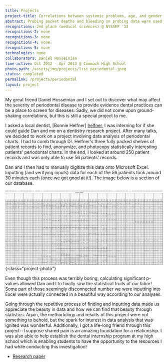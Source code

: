 ```yaml
---
title: Projects
project-title: Correlations between systemic problems, age, and gender to the severity of periodontal disease
abstract: Probing pocket depths and bleeding on probing data were used to determine correlations between the severity of periodontal disease to age, gender, and systemic problems. Due to the many variables affected by periodontal disease, a patient scoring system was developed in order to be able to compare patients with a single unifying variable.
recognitions: 2nd place (medical sciences) @ NYSSEF '13
recognitions-2: none
recognitions-3: none
recognitions-4: none
recognitions-5: none
technologies: none
collaborators: Daniel Hosseinian
time-active: Oct 2012 - Apr 2013 @ Commack High School
photo-path: /assets/img/projects/list_periodontal.jpeg
status: completed
permalink: /projects/periodontal
layout: project
---
```


My great friend Daniel Hosseinian and I set out to discover what may affect the severity of periodontal disease to provide evidence dental practices can be a place to screen for diseases. Sadly, we did not come upon ground-shaking correlations, but this is still a special project to me.

I asked a local dentist, [Bonnie Helfner] [helfner], I was interning for if she could guide Dan and me on a dentistry research project. After many talks, we decided to work on a project involving data analysis of periodontal charts. I had to comb through Dr. Helfner's three fully packed shelves of patient records to find, anonymize, and photocopy statistically interesting patients' periodontal charts. In the end, I looked at around 250 patient records and was only able to use 56 patients' records.

Dan and I then had to manually digitize this data onto Microsoft Excel. Inputting (and verifying inputs) data for each of the 56 patients took around 30 minutes each (once we got good at it!). The image below is a section of our database.

![Periodontal database](/assets/img/projects/perio-database.jpeg){:class="project-photo"}

Even though this process was terribly boring, calculating significant p-values allowed Dan and I to finally saw the statistical fruits of our labor! Some part of those seemingly disconnected number we were inputting into Excel were actually connected in a beautiful way according to our analyses.

Going through the repetitive process of finding and inputting data made us appreciate the beauty in data and how we can find that beauty through statistics. Again, the methodology and results of this project were not something to behold, but the spark for interest in data analysis that was ignited was wonderful. Additionally, I got a life-long friend through this project--I suppose shared pain is an amazing foundation for a relationship. I was also able to help establish the dental internship program at my high school which is enabling students to have the opportunity to the resources I had while conducting this investigation!

* [Research paper](/assets/doc/bak_jason_perioCorrelations.pdf)

[helfner]: http://bonniehelfnerdds.com/